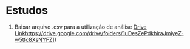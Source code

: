 # Estudos

1. Baixar arquivo .csv para a utilização de análise [Drive Link]([https://drive.google.com/drive/folders/1uDesZePdkhiraJmiyeZ-w5tfc8XsNYFZ)https://drive.google.com/drive/folders/1uDesZePdkhiraJmiyeZ-w5tfc8XsNYFZ])
